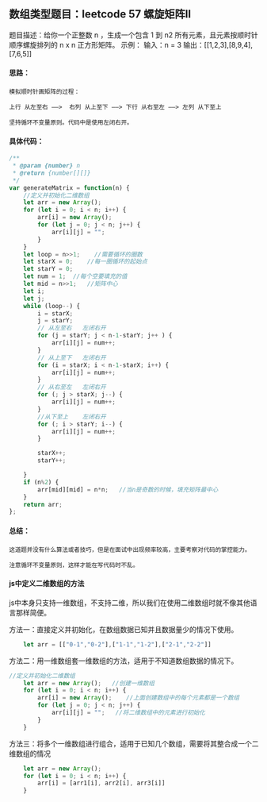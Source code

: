 ## 数组类型题目：leetcode 57 螺旋矩阵II

题目描述：给你一个正整数 n ，生成一个包含 1 到 n2 所有元素，且元素按顺时针顺序螺旋排列的 n x n 正方形矩阵。
示例：
	输入：n = 3
	输出：[[1,2,3],[8,9,4],[7,6,5]]

#### 思路：

	模拟顺时针画矩阵的过程：
	
	上行 从左至右 ——>  右列 从上至下 ——> 下行 从右至左 ——> 左列 从下至上
	
	坚持循环不变量原则。代码中是使用左闭右开。

#### 具体代码：

```javascript
/**
 * @param {number} n
 * @return {number[][]}
 */
var generateMatrix = function(n) {
    //定义并初始化二维数组
    let arr = new Array();
    for (let i = 0; i < n; i++) {
        arr[i] = new Array();
        for (let j = 0; j < n; j++) {
            arr[i][j] = "";
        }
    }
    let loop = n>>1;    //需要循环的圈数
    let starX = 0;    //每一圈循环的起始点
    let starY = 0; 
    let num = 1;  //每个空要填充的值
    let mid = n>>1;   //矩阵中心
    let i;
    let j;
    while (loop--) {
        i = starX;
        j = starY;
        // 从左至右   左闭右开
        for (j = starY; j < n-1-starY; j++ ) {
            arr[i][j] = num++;
        } 
        // 从上至下   左闭右开
        for (i = starX; i < n-1-starX; i++) {
            arr[i][j] = num++;
        }
        // 从右至左   左闭右开
        for (; j > starX; j--) {
            arr[i][j] = num++;
        }
        //从下至上    左闭右开
        for (; i > starY; i--) {
            arr[i][j] = num++;
        }

        starX++;
        starY++;

    }
    if (n%2) {
        arr[mid][mid] = n*n;   //当n是奇数的时候，填充矩阵最中心
    }
    return arr;
};
```



#### 总结：

	这道题并没有什么算法或者技巧，但是在面试中出现频率较高，主要考察对代码的掌控能力。
	
	注意循环不变量原则，这样才能在写代码时不乱。



#### js中定义二维数组的方法

js中本身只支持一维数组，不支持二维，所以我们在使用二维数组时就不像其他语言那样简便。

方法一：直接定义并初始化，在数组数据已知并且数据量少的情况下使用。

```javascript
	let arr = [["0-1","0-2"],["1-1","1-2"],["2-1","2-2"]]
```



方法二：用一维数组套一维数组的方法，适用于不知道数组数据的情况下。

```javascript
//定义并初始化二维数组
    let arr = new Array();   //创建一维数组
    for (let i = 0; i < n; i++) {
        arr[i] = new Array();    //上面创建数组中的每个元素都是一个数组
        for (let j = 0; j < n; j++) {
            arr[i][j] = "";   //将二维数组中的元素进行初始化
        }
    }
```



方法三：将多个一维数组进行组合，适用于已知几个数组，需要将其整合成一个二维数组的情况

```javascript
	let arr = new Array(); 
	for (let i = 0; i < n; i++) {
		arr[i] = [arr1[i], arr2[i], arr3[i]]
	}
```